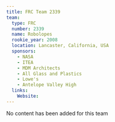 ```yaml
---
title: FRC Team 2339
team:
  type: FRC
  number: 2339
  name: Robolopes
  rookie_year: 2008
  location: Lancaster, California, USA
  sponsors:
    - NASA
    - ITEA
    - MDM Architects
    - All Glass and Plastics
    - Lowe's
    - Antelope Valley High
  links:
    Website: 
---
```

No content has been added for this team